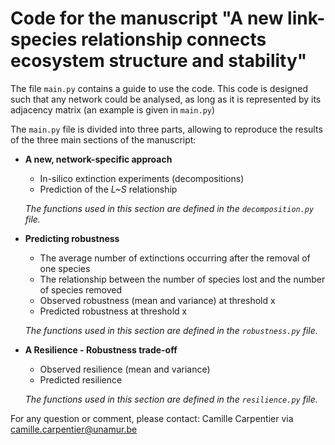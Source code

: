 # Code for the manuscript "A new link-species relationship connects ecosystem structure and stability"

The file `main.py` contains a guide to use the code. 
This code is designed such that any network could be analysed, as long as it is represented by its adjacency matrix (an example is given in `main.py`)

The `main.py` file is divided into three parts, allowing to reproduce the results of the three main sections of the manuscript:

* **A new, network-specific approach**

	* In-silico extinction experiments (decompositions)
	* Prediction of the *L~S* relationship
  
  *The functions used in this section are defined in the `decomposition.py` file.*


* **Predicting robustness**

	* The average number of extinctions occurring after the removal of one species
	* The relationship between the number of species lost and the number of species removed
	* Observed robustness (mean and variance) at threshold x
	* Predicted robustness at threshold x

  *The functions used in this section are defined in the `robustness.py` file.*

* **A Resilience - Robustness trade-off**

	* Observed resilience (mean and variance)
	* Predicted resilience
  
  *The functions used in this section are defined in the `resilience.py` file.*


For any question or comment, please contact: Camille Carpentier via camille.carpentier@unamur.be 
